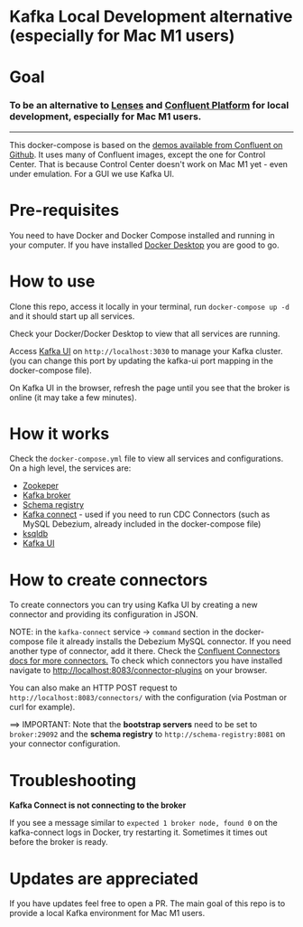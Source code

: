 # Kafka Local Development alternative (especially for Mac M1 users)

Goal
====
### To be an alternative to [Lenses](https://github.com/lensesio/fast-data-dev) and [Confluent Platform](https://docs.confluent.io/platform/current/quickstart/ce-docker-quickstart.html) for local development, **especially for Mac M1 users.**

---
This docker-compose is based on the [demos available from Confluent on Github](https://github.com/confluentinc/demo-scene). It uses many of Confluent images, except the one for Control Center. That is because Control Center doesn't work on Mac M1 yet - even under emulation. For a GUI we use Kafka UI.

Pre-requisites
====
You need to have Docker and Docker Compose installed and running in your computer. If you have installed [Docker Desktop](https://www.docker.com/products/docker-desktop) you are good to go.

How to use
====
Clone this repo, access it locally in your terminal, run `docker-compose up -d` and it should start up all services.

Check your Docker/Docker Desktop to view that all services are running.

Access [Kafka UI](http://localhost:3030) on `http://localhost:3030` to manage your Kafka cluster. (you can change this port by updating the kafka-ui port mapping in the docker-compose file).

On Kafka UI in the browser, refresh the page until you see that the broker is online (it may take a few minutes).

How it works
====
Check the `docker-compose.yml` file to view all services and configurations. On a high level, the services are:

- [Zookeper](https://hub.docker.com/r/confluentinc/cp-zookeeper)
- [Kafka broker](https://hub.docker.com/r/confluentinc/cp-kafka)
- [Schema registry](https://hub.docker.com/r/confluentinc/cp-schema-registry)
- [Kafka connect](https://hub.docker.com/r/confluentinc/cp-kafka-connect-base) - used if you need to run CDC Connectors (such as MySQL Debezium, already included in the docker-compose file)
- [ksqldb](https://hub.docker.com/r/confluentinc/ksqldb-server)
- [Kafka UI](https://github.com/provectus/kafka-ui)

How to create connectors 
====
To create connectors you can try using Kafka UI by creating a new connector and providing its configuration in JSON.

NOTE: in the `kafka-connect` service -> `command` section in the docker-compose file it already installs the Debezium MySQL connector. If you need another type of connector, add it there. Check the [Confluent Connectors docs for more connectors.](https://docs.confluent.io/home/connect/self-managed/kafka_connectors.html)
To check which connectors you have installed navigate to [http://localhost:8083/connector-plugins](http://localhost:8083/connector-plugins) on your browser.

You can also make an HTTP POST request to `http://localhost:8083/connectors/` with the configuration (via Postman or curl for example).

==> IMPORTANT: Note that the **bootstrap servers** need to be set to `broker:29092` and the **schema registry** to `http://schema-registry:8081` on your connector configuration.

Troubleshooting
===
**Kafka Connect is not connecting to the broker**

If you see a message similar to `expected 1 broker node, found 0` on the kafka-connect logs in Docker, try restarting it. Sometimes it times out before the broker is ready.

Updates are appreciated
===
If you have updates feel free to open a PR. The main goal of this repo is to provide a local Kafka environment for Mac M1 users.